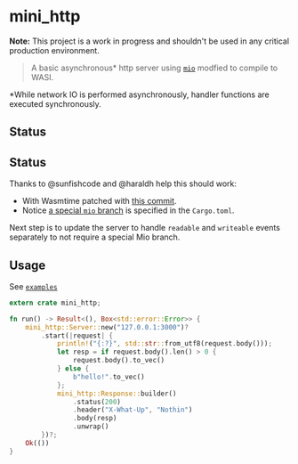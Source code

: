# mini_http

**Note:** This project is a work in progress and shouldn't be used in any critical production environment.

> A basic asynchronous&#42; http server using [`mio`](https://docs.rs/mio) modfied to compile to WASI.

&#42;While network IO is performed asynchronously, handler functions are executed synchronously.

## Status

## Status

Thanks to @sunfishcode and @haraldh help this should work:
- With Wasmtime patched with [this commit](https://github.com/sunfishcode/wasmtime/commit/ab045157c4e7b3094c6c32ea48e4a7917cb056b3).
- Notice [a special `mio` branch](https://github.com/haraldh/mio/tree/combine_events) is specified in the `Cargo.toml`.

Next step is to update the server to handle `readable` and `writeable` events separately to not require a special Mio branch.

## Usage

See [`examples`](https://github.com/sdeleuze/mini_http/tree/main/examples)

```rust
extern crate mini_http;

fn run() -> Result<(), Box<std::error::Error>> {
    mini_http::Server::new("127.0.0.1:3000")?
        .start(|request| {
            println!("{:?}", std::str::from_utf8(request.body()));
            let resp = if request.body().len() > 0 {
                request.body().to_vec()
            } else {
                b"hello!".to_vec()
            };
            mini_http::Response::builder()
                .status(200)
                .header("X-What-Up", "Nothin")
                .body(resp)
                .unwrap()
        })?;
    Ok(())
}
```

